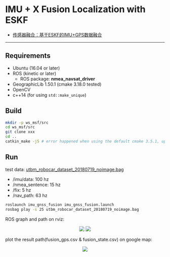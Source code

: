 # IMU + X Fusion Localization with ESKF

* [传感器融合：基于ESKF的IMU+GPS数据融合](https://blog.csdn.net/u011178262/article/details/107596285)

-----

## Requirements

* Ubuntu (16.04 or later)
* ROS (kinetic or later)
  - ROS package: **nmea_navsat_driver**
* GeographicLib 1.50.1 (cmake 3.18.0 tested)
* OpenCV
* c++14 (for using `std::make_unique`)

## Build

```sh
mkdir -p ws_msf/src
cd ws_msf/src
git clone xxx
cd ..
catkin_make -j5 # error happened when using the default cmake 3.5.1, upgrade it
```

## Run

test data: [utbm_robocar_dataset_20180719_noimage.bag](https://lcas.lincoln.ac.uk/owncloud/index.php/s/KfItDFgwwis5Xrk)

* /imu/data: 100 hz
* /nmea_sentence: 15 hz
* /fix: 5 hz
* /nav_path: 63 hz

```sh
roslaunch imu_gnss_fusion imu_gnss_fusion.launch
rosbag play -s 25 utbm_robocar_dataset_20180719_noimage.bag
```

ROS graph and path on rviz:

<p align="center">
  <img src="imgs/rosgraph.jpg"/>
  <img src="imgs/run_imu_gnss_fusion.jpg"/>
</p>

plot the result path(fusion_gps.csv & fusion_state.csv) on google map:

<p align="center">
  <img src="imgs/google_map.jpg"/>
</p>

